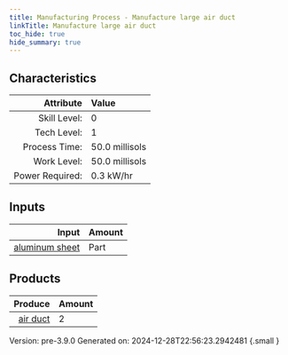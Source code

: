 ```yaml
---
title: Manufacturing Process - Manufacture large air duct
linkTitle: Manufacture large air duct
toc_hide: true
hide_summary: true
---
```



## Characteristics

| Attribute      | Value |
|--------:|:------|
|Skill Level:|0|
|Tech Level:|1|
|Process Time:|50.0 millisols|
|Work Level:|50.0 millisols|
|Power Required:|0.3 kW/hr|

## Inputs

| Input      | Amount |
|--------:|:------|
|[aluminum sheet](/docs/definitions/part/aluminum-sheet)|Part|1|

## Products


| Produce      | Amount |
|--------:|:------|
|[air duct](/docs/definitions/part/air-duct)|2|


Version: pre-3.9.0 Generated on: 2024-12-28T22:56:23.2942481
{.small }

